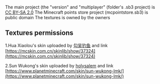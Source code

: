 The main project (the "version" and "multiplayer" (folder's .sb3 project) is [CC BY-SA 2.0](https://creativecommons.org/licenses/by-sa/2.0/deed.en)
The Minecraft points store project (mcpointstore.sb3) is public domain
The textures is owned by the owners
## Textures permissions
1.Hua Xiaolou's skin uploaded by [勾吴钓鱼](https://mcskin.com.cn/skinlib?filter=skin&uploader=95768) and link [https://mcskin.com.cn/skinlib/show/37324](https://mcskin.com.cn/skinlib/show/37324)

2.Sun Wukong's skin uploaded by [holysalem](https://www.planetminecraft.com/member/holysalem/) and link [https://www.planetminecraft.com/skin/sun-wukong-lmk/](https://www.planetminecraft.com/skin/sun-wukong-lmk/)

